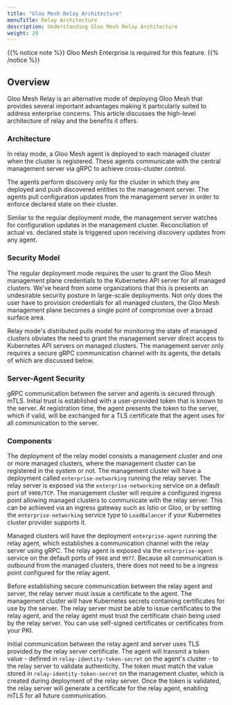 ```yaml
---
title: "Gloo Mesh Relay Architecture"
menuTitle: Relay Architecture
description: Understanding Gloo Mesh Relay Architecture
weight: 20
---
```


{{% notice note %}} Gloo Mesh Enterprise is required for this feature. {{% /notice %}}

## Overview

Gloo Mesh Relay is an alternative mode of deploying Gloo Mesh that provides several important advantages making it particularly suited to address enterprise concerns. This article discusses the high-level architecture of relay and the benefits it offers.

### Architecture

In relay mode, a Gloo Mesh agent is deployed to each managed cluster when the cluster is registered. These agents communicate with the central management server via gRPC to achieve cross-cluster control.

The agents perform discovery only for the cluster in which they are deployed and push discovered entities to the management server. The agents pull configuration updates from the management server in order to enforce declared state on their cluster.

Similar to the regular deployment mode, the management server watches for configuration updates in the management cluster. Reconciliation of actual vs. declared state is triggered upon receiving discovery updates from any agent.

### Security Model

The regular deployment mode requires the user to grant the Gloo Mesh management plane credentials to the Kubernetes API server for all managed clusters. We've heard from some organizations that this is presents an undesirable security posture in large-scale deployments. Not only does the user have to provision credentials for all managed clusters, the Gloo Mesh management plane becomes a single point of compromise over a broad surface area.

Relay mode's distributed pulls model for monitoring the state of managed clusters obviates the need to grant the management server direct access
to Kubernetes API servers on managed clusters. The management server only requires a secure gRPC communication channel with its agents, the details of which are discussed below.

### Server-Agent Security

gRPC communication between the server and agents is secured through mTLS. Initial trust is established with a user-provided token that is known to the server. At registration time, the agent presents the token to the server, which if valid, will be exchanged for a TLS certificate that the agent uses for all communication to the server.

### Components

The deployment of the relay model consists a management cluster and one or more managed clusters, where the management cluster can be registered in the system or not. The management cluster will have a deployment called `enterprise-networking` running the relay server. The relay server is exposed via the `enterprise-networking` service on a default port of `9900/TCP`. The management cluster will require a configured ingress point allowing managed clusters to communicate with the relay server. This can be achieved via an ingress gateway such as Istio or Gloo, or by setting the `enterprise-networking` service type to `LoadBalancer` if your Kubernetes cluster provider supports it. 

Managed clusters will have the deployment `enterprise-agent` running the relay agent, which establishes a communication channel with the relay server using gRPC. The relay agent is exposed via the `enterprise-agent` service on the default ports of `9988` and `9977`.  Because all communication is outbound from the managed clusters, there does not need to be a ingress point configured for the relay agent.

Before establishing secure communication between the relay agent and server, the relay server must issue a certificate to the agent. The management cluster will have Kubernetes secrets containing certificates for use by the server. The relay server must be able to issue certificates to the relay agent, and the relay agent must trust the certificate chain being used by the relay server. You can use self-signed certificates or certificates from your PKI.

Initial communication between the relay agent and server uses TLS provided by the relay server certificate. The agent will transmit a token value - defined in `relay-identity-token-secret` on the agent's cluster - to the relay server to validate authenticity. The token must match the value stored in `relay-identity-token-secret` on the management cluster, which is created during deployment of the relay server. Once the token is validated, the relay server will generate a certificate for the relay agent, enabling mTLS for all future communication.